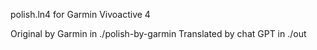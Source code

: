 polish.ln4 for Garmin Vivoactive 4

Original by Garmin in ./polish-by-garmin
Translated by chat GPT in ./out
